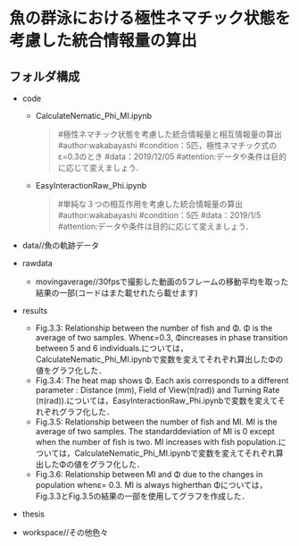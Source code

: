 # 魚の群泳における極性ネマチック状態を考慮した統合情報量の算出

## フォルダ構成
- code
  - CalculateNematic_Phi_MI.ipynb
    >#極性ネマチック状態を考慮した統合情報量と相互情報量の算出
    #author:wakabayashi
    #condition：5匹，極性ネマチック式のε=0.3のとき
    #data：2019/12/05
    #attention:データや条件は目的に応じて変えましょう．

  - EasyInteractionRaw_Phi.ipynb
    >#単純な３つの相互作用を考慮した統合情報量の算出
    #author:wakabayashi
    #condition：5匹
    #data：2019/1/5
    #attention:データや条件は目的に応じて変えましょう．
    
- data//魚の軌跡データ
- rawdata
  - movingaverage//30fpsで撮影した動画の5フレームの移動平均を取った結果の一部(コードはまた載せれたら載せます)
- results
    - Fig.3.3: Relationship between the number of fish and Φ. Φ is the average of two samples. Whenε=0.3, Φincreases in phase transition between 5 and 6 individuals.については，CalculateNematic_Phi_MI.ipynbで変数を変えてそれぞれ算出したΦの値をグラフ化した．
    - Fig.3.4: The heat map shows Φ. Each axis corresponds to a different parameter : Distance (mm), Field of View(π(rad)) and Turning Rate (π(rad)).については，EasyInteractionRaw_Phi.ipynbで変数を変えてそれぞれグラフ化した．
     - Fig.3.5: Relationship between the number of fish and MI. MI is the average of two samples. The standarddeviation of MI is 0 except when the number of fish is two. MI increases with fish population.については，CalculateNematic_Phi_MI.ipynbで変数を変えてそれぞれ算出したΦの値をグラフ化した．
     - Fig.3.6: Relationship between MI and Φ due to the changes in population whenε= 0.3. MI is always higherthan Φについては，Fig.3.3とFig.3.5の結果の一部を使用してグラフを作成した．
 
- thesis
- workspace//その他色々
